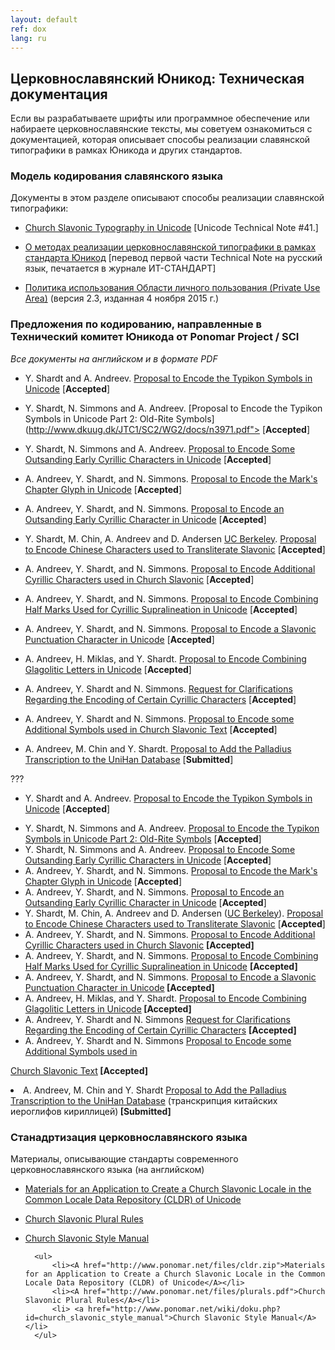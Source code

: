 ```yaml
---
layout: default
ref: dox
lang: ru
---
```


## Церковнославянский Юникод: Техническая документация

Если вы разрабатываете шрифты или программное обеспечение или набираете церковнославянские тексты, мы советуем 
ознакомиться с документацией, которая описывает способы реализации славянской типографики в рамках Юникода и других 
стандартов.

### Модель кодирования славянского языка

Документы в этом разделе описывают способы реализации славянской типографики:

* [Church Slavonic Typography in Unicode](http://www.unicode.org/notes/tn41/) [Unicode Technical Note #41.]

* [О методах реализации церковнославянской типографики в рамках стандарта Юникод](http://itstandard-public.sharepoint.com/Soderganie_gurnalov/%D0%9E%20%D0%BC%D0%B5%D1%82%D0%BE%D0%B4%D0%B0%D1%85%20%D1%80%D0%B5%D0%B0%D0%BB%D0%B8%D0%B7%D0%B0%D1%86%D0%B8%D0%B8%20%D1%86%D0%B5%D1%80%D0%BA%D0%BE%D0%B2%D0%BD%D0%BE%D1%81%D0%BB%D0%B0%D0%B2%D1%8F%D0%BD%D1%81%D0%BA%D0%BE%D0%B9%20%D1%82%D0%B8%D0%BF%D0%BE%D0%B3%D1%80%D0%B0%D1%84%D0%B8%D0%BA%D0%B8%20%D0%B2%20%D1%80%D0%B0%D0%BC%D0%BA%D0%B0%D1%85%20%D1%81%D1%82%D0%B0%D0%BD%D0%B4%D0%B0%D1%80%D1%82%D0%B0%20%D0%AE%D0%BD%D0%B8%D0%BA%D0%BE%D0%B4.pdf) 
  [перевод первой части Technical Note на русский язык, печатается в журнале ИТ-СТАНДАРТ]

* [Политика использования Области личного пользования (Private Use Area)](http://www.ponomar.net/files/pua_policy.pdf)
  (версия 2.3, изданная 4 ноября 2015 г.)

### Предложения по кодированию, направленные в Технический комитет Юникода от Ponomar Project / SCI

_Все документы на английском и в формате PDF_

* Y. Shardt and A. Andreev. [Proposal to Encode the Typikon Symbols in Unicode](http://std.dkuug.dk/jtc1/sc2/wg2/docs/n3772.pdf) [**Accepted**]

* Y. Shardt, N. Simmons and A. Andreev. [Proposal to Encode the Typikon Symbols in Unicode Part 2: Old-Rite Symbols](http://www.dkuug.dk/JTC1/SC2/WG2/docs/n3971.pdf"> [**Accepted**]

* Y. Shardt, N. Simmons and A. Andreev. [Proposal to Encode Some Outsanding Early Cyrillic Characters in Unicode](http://www.dkuug.dk/JTC1/SC2/WG2/docs/n3974.pdf) [**Accepted**]

* A. Andreev, Y. Shardt, and N. Simmons. [Proposal to Encode the Mark's Chapter Glyph in Unicode](http://www.dkuug.dk/JTC1/SC2/WG2/docs/n3998.pdf) [**Accepted**]

* A. Andreev, Y. Shardt, and N. Simmons. [Proposal to Encode an Outsanding Early Cyrillic Character in Unicode](http://www.ponomar.net/files/letteref.pdf) [**Accepted**]

* Y. Shardt, M. Chin, A. Andreev and D. Andersen [UC Berkeley](http://linguistics.berkeley.edu/sei/).
  [Proposal to Encode Chinese Characters used to Transliterate Slavonic](http://www.ponomar.net/files/sinographs.pdf)
  [**Accepted**]

* A. Andreev, Y. Shardt, and N. Simmons. [Proposal to Encode Additional Cyrillic Characters used in Church Slavonic](http://www.ponomar.net/files/variants_final2.pdf) [**Accepted**]
  
* A. Andreev, Y. Shardt, and N. Simmons. [Proposal to Encode Combining Half Marks Used for Cyrillic Supralineation in Unicode](http://www.ponomar.net/files/halfmarks.pdf) [**Accepted**]

* A. Andreev, Y. Shardt, and N. Simmons. [Proposal to Encode a Slavonic Punctuation Character in Unicode](http://www.ponomar.net/files/dash_with_upturn.pdf) [**Accepted**]
  
* A. Andreev, H. Miklas, and Y. Shardt. [Proposal to Encode Combining Glagolitic Letters in Unicode](http://www.ponomar.net/files/glagolitic.pdf) [**Accepted**]

* A. Andreev, Y. Shardt and N. Simmons. [Request for Clarifications Regarding the Encoding of Certain Cyrillic Characters](http://www.ponomar.net/files/double_titli.pdf) [**Accepted**]

* A. Andreev, Y. Shardt and N. Simmons. [Proposal to Encode some Additional Symbols used in Church Slavonic Text](http://www.ponomar.net/files/typicon_additional.pdf) [**Accepted**]

* A. Andreev, M. Chin and Y. Shardt. [Proposal to Add the Palladius Transcription to the UniHan Database](http://www.ponomar.net/files/palladius.pdf) [**Submitted**]

???

* Y. Shardt and A. Andreev. <A Href="http://std.dkuug.dk/jtc1/sc2/wg2/docs/n3772.pdf">Proposal to Encode the Typikon Symbols in Unicode</A> [<B>Accepted</B>]</LI>
	<LI>Y. Shardt, N. Simmons and A. Andreev. <A Href="http://www.dkuug.dk/JTC1/SC2/WG2/docs/n3971.pdf"> Proposal to Encode the Typikon Symbols in Unicode Part 2: Old-Rite Symbols</A> [<B>Accepted</B>]</LI>
	<LI>Y. Shardt, N. Simmons and A. Andreev. <A Href="http://www.dkuug.dk/JTC1/SC2/WG2/docs/n3974.pdf">Proposal to Encode Some Outsanding Early Cyrillic Characters in Unicode</A> [<B>Accepted</B>]</LI>
	<LI>A. Andreev, Y. Shardt, and N. Simmons. <A Href="http://www.dkuug.dk/JTC1/SC2/WG2/docs/n3998.pdf">Proposal to Encode the Mark's Chapter Glyph in Unicode</A> [<B>Accepted</B>]</LI>
	<LI>A. Andreev, Y. Shardt, and N. Simmons. <A Href="http://www.ponomar.net/files/letteref.pdf">Proposal to Encode an Outsanding Early Cyrillic Character in Unicode</A> [<B>Accepted</B>]</LI>
	<LI>Y. Shardt, M. Chin, A. Andreev and D. Andersen (<a href="http://linguistics.berkeley.edu/sei/" target="_blank">UC Berkeley</a>). <A Href="http://www.ponomar.net/files/sinographs.pdf">Proposal to Encode Chinese Characters used to Transliterate Slavonic</A> [<B>Accepted</B>]</LI>
	
	<LI>A. Andreev, Y. Shardt, and N. Simmons. <A Href="http://www.ponomar.net/files/variants_final2.pdf">Proposal to Encode Additional Cyrillic Characters used in Church Slavonic</A> <b>[Accepted]</b></LI>
	<LI>A. Andreev, Y. Shardt, and N. Simmons. <A Href="http://www.ponomar.net/files/halfmarks.pdf">Proposal to Encode Combining Half Marks Used for Cyrillic Supralineation in Unicode</A> <b>[Accepted]</b></LI>
	<LI>A. Andreev, Y. Shardt, and N. Simmons. <A Href="http://www.ponomar.net/files/dash_with_upturn.pdf">Proposal to Encode a Slavonic Punctuation Character in Unicode</A><b> [Accepted]</b></LI>
	<LI>A. Andreev, H. Miklas, and Y. Shardt. <A Href="http://www.ponomar.net/files/glagolitic.pdf">Proposal to Encode Combining Glagolitic Letters in Unicode</A><b> [Accepted]</b></LI>
	<LI>A. Andreev, Y. Shardt and N. Simmons <A href="http://www.ponomar.net/files/double_titli.pdf">Request for Clarifications Regarding the Encoding of Certain Cyrillic Characters</A> <b>[Accepted]</b></LI>
	<LI>A. Andreev, Y. Shardt and N. Simmons <A Href="http://www.ponomar.net/files/typicon_additional.pdf">Proposal to Encode some Additional Symbols used in
Church Slavonic Text</A><b> [Accepted]</b></LI>
	<LI>A. Andreev, M. Chin and Y. Shardt <A Href="http://www.ponomar.net/files/palladius.pdf">Proposal to Add the Palladius Transcription to the UniHan Database</A> (транскрипция китайских иероглифов кириллицей)<b> [Submitted]</b></LI>
	</UL></p>

### Станадртизация церковнославянского языка

Материалы, описывающие стандарты современного церковнославянского языка (на английском)

* [Materials for an Application to Create a Church Slavonic Locale in the Common Locale Data 
   Repository (CLDR) of Unicode](http://www.ponomar.net/files/cldr.zip)

* [Church Slavonic Plural Rules](http://www.ponomar.net/files/plurals.pdf)

* [Church Slavonic Style Manual](http://www.ponomar.net/wiki/doku.php?id=church_slavonic_style_manual)


		<ul>
			<li><A href="http://www.ponomar.net/files/cldr.zip">Materials for an Application to Create a Church Slavonic Locale in the Common Locale Data Repository (CLDR) of Unicode</A></li>
			<li><A href="http://www.ponomar.net/files/plurals.pdf">Church Slavonic Plural Rules</A></li>
			<li> <a href="http://www.ponomar.net/wiki/doku.php?id=church_slavonic_style_manual">Church Slavonic Style Manual</A></li>
		</ul>

